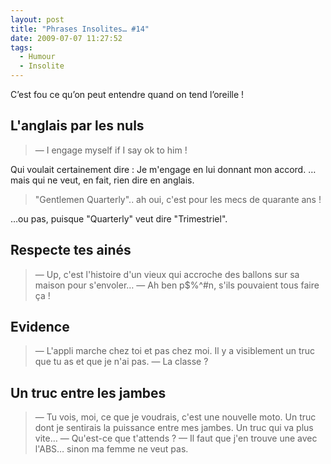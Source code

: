 ```yaml
---
layout: post
title: "Phrases Insolites… #14"
date: 2009-07-07 11:27:52
tags:
  - Humour
  - Insolite
---
```


C’est fou ce qu’on peut entendre quand on tend l’oreille&nbsp;!

<!-- more -->

## L'anglais par les nuls

> — I engage myself if I say ok to him&nbsp;!

Qui voulait certainement dire&nbsp;: Je m'engage en lui donnant mon accord.
… mais qui ne veut, en fait, rien dire en anglais.

> "Gentlemen Quarterly".. ah oui, c'est pour les mecs de quarante ans&nbsp;!

…ou pas, puisque "Quarterly" veut dire "Trimestriel".

## Respecte tes ainés

> — Up, c'est l'histoire d'un vieux qui accroche des ballons sur sa maison pour s'envoler…
> — Ah ben p$%^#n, s'ils pouvaient tous faire ça&nbsp;!

## Evidence

> — L'appli marche chez toi et pas chez moi. Il y a visiblement un truc que tu as et que je n'ai pas.
> — La classe&nbsp;?

## Un truc entre les jambes

> — Tu vois, moi, ce que je voudrais, c'est une nouvelle moto. Un truc dont je sentirais la puissance entre mes jambes. Un truc qui va plus vite…
> — Qu'est-ce que t'attends&nbsp;?
> — Il faut que j'en trouve une avec l'ABS… sinon ma femme ne veut pas.
